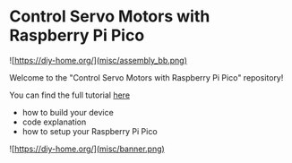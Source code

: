 # Control Servo Motors with Raspberry Pi Pico

![https://diy-home.org/](misc/assembly_bb.png)

Welcome to the "Control Servo Motors with Raspberry Pi Pico" 
repository!

You can find the full tutorial [here]()
- how to build your device
- code explanation
- how to setup your Raspberry Pi Pico

![https://diy-home.org/](misc/banner.png)
